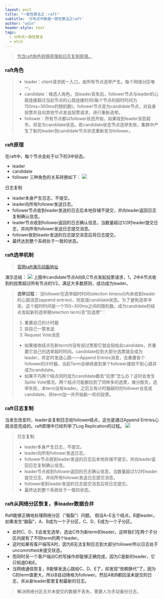 ```yaml
---
layout: post
title: "一致性算法之：raft"
subtitle: '分布式中数据一致性算法之raft'
author: "odin"
header-style: text
tags:
  - 分布式一致性算法
  - etcd
---
```


><u>包含raft角色转换原理和日志复制原理。</u>

### raft角色

>* leader：client请求统一入口，由所有节点选举产生。每个网络分区唯一。
>* candidate：候选人角色，当leader丢失后，follower节点与leader的心跳连接超过当前节点的心跳连接时间(每个节点的超时时间为150ms~300ms的随机数)，follower节点变为candidate节点，对自身投票并且向其他节点发送投票请求，进行重新选举。
>* follower：所有节点都以follower状态开始，如果收到leader消息超市，将变为candidate状态。若candidate状态节点选举失败，集群中产生了新的leader则candidate节点状态重新变为follower。

### raft原理
在raft中，每个节点会处于以下的3中状态。
* leader
* candidate
* follower
三种角色的关系转换如下：
![]({{site.baseurl}}/img/in-post/post-raft/rule_change.jpg)

日志复制
* leader本身产生日志，不提交。
* leader向所有follower发送日志。
* follower节点收到leader发送的日志后本地存储不提交，并向leader返回日志复制确认信息。
* leader节点收到follower返回的日志确认信息，当数量超过1/2时leader提交日志，并向所有follower发送日志提交消息。
* follower收到leader发送的日志提交消息后将日志提交。
* 最终达到整个系统处于一致的状态。

### raft选举机制
>[官网raft演示动画地址](http://thesecretlivesofdata.com/raft/)

演示总结：
![]({{site.baseurl}}/img/in-post/post-raft/选举.jpg)
上图中candidate节点A向B,C节点发起投票请求，1，2中A节点收到的投票超过所有节点的1/2，满足大多数原则，成功成为leader。

>**选举过程：**
>当follower在选举超时时间(election timeout)内未收到leader的心跳消息(append entries)，则变成candidate状态。为了避免选举冲突，这个超时时间是一个150~300ms之间的随机数。成为candidate的结点发起新的选举期(election term)去“拉选票”：
>
>1. 重置自己的计时器
>2. 投自己一票发送 
>3. Request Vote消息
>
>* 如果接收结点在新term内没有投过票那它就会投给此candidate，并重置它自己的选举超时时间。candidate拉到大部分选票就会成为leader，并定时发送心跳——Append Entries消息，去重置各个follower的计时器。当前Term会继续直到某个follower接收不到心跳并成为candidate。
>* 如果不巧两个结点同时成为candidate都去“拉票”怎么办？这时会发生Splite Vote情况。两个结点可能都拉到了同样多的选票，难分胜负，选举失败，本term没有leader。之后又有计时器超时的follower会变成candidate，将term加一并开始新一轮的投票。

### raft日志复制

当发生改变时，leader会复制日志给follower结点，这也是通过Append Entries心跳消息完成的。raft原理中已经列举了Log Replication的过程。
![]({{site.baseurl}}/img/in-post/post-raft/etcd_log_replication.jpg)

>日志复制
>* leader本身产生日志，不提交。
>* leader向所有follower发送日志。
>* follower节点收到leader发送的日志后本地存储不提交，并向leader返回日志复制确认信息。
>* leader节点收到follower返回的日志确认信息，当数量超过1/2时leader提交日志，并向所有follower发送日志提交消息。
>* follower收到leader发送的日志提交消息后将日志提交。
>* 最终达到整个系统处于一致的状态。



### raft从网络分区恢复，多leader数据合并
Raft能够正确地处理网络分区（“脑裂”）问题。
假设A~E五个结点，B是leader。如果发生“脑裂”，A、B成为一个子分区，C、D、E成为一个子分区。
* 此时C、D、E会发生选举，选出C作为新term的leader。这样我们在两个子分区内就有了不同term的两个leader。
* 这时如果有客户端写A时，因为B无法复制日志到大部分follower所以日志处于uncommitted未提交状态。
* 而同时另一个客户端对C的写操作却能够正确完成，因为C是新的leader，它只知道D和E。
* 当网络通信恢复，B能够发送心跳给C、D、E了，却发现“改朝换代”了，因为C的term值更大，所以B自动降格为follower。然后A和B都回滚未提交的日志，并从新leader那里复制最新的日志。

>解决网络分区合并未提交的数据不丢失，需要人为手动备份日志。
